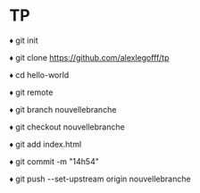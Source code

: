 # TP

♦ git init

♦ git clone https://github.com/alexlegofff/tp

♦ cd hello-world

♦ git remote

♦ git branch nouvellebranche

♦ git checkout nouvellebranche

♦ git add index.html

♦ git commit -m "14h54"

♦ git push --set-upstream origin nouvellebranche

